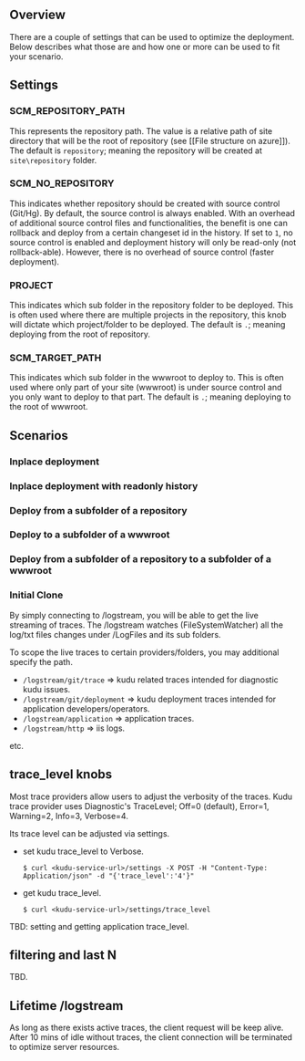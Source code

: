 ## Overview

There are a couple of settings that can be used to optimize the deployment.  Below describes what those are and how one or more can be used to fit your scenario.

## Settings

### SCM_REPOSITORY_PATH
This represents the repository path.  The value is a relative path of site directory that will be the root of repository (see [[File structure on azure]]).   The default is `repository`; meaning the repository will be created at `site\repository` folder.
  
### SCM_NO_REPOSITORY
This indicates whether repository should be created with source control (Git/Hg).  By default, the source control is always enabled.  With an overhead of additional source control files and functionalities, the benefit is one can rollback and deploy from a certain changeset id in the history.  If set to `1`, no source control is enabled and deployment history will only be read-only (not rollback-able).  However, there is no overhead of source control (faster deployment).  

### PROJECT
This indicates which sub folder in the repository folder to be deployed.  This is often used where there are multiple projects in the repository, this knob will dictate which project/folder to be deployed.  The default is `.`; meaning deploying from the root of repository. 

### SCM_TARGET_PATH
This indicates which sub folder in the wwwroot to deploy to.  This is often used where only part of your site (wwwroot) is under source control and you only want to deploy to that part.  The default is `.`; meaning deploying to the root of wwwroot.

## Scenarios
### Inplace deployment
### Inplace deployment with readonly history
### Deploy from a subfolder of a repository
### Deploy to a subfolder of a wwwroot
### Deploy from a subfolder of a repository to a subfolder of a wwwroot
### Initial Clone


By simply connecting to <kudu-service-url>/logstream, you will be able to get the live streaming of traces.  The /logstream watches (FileSystemWatcher) all the log/txt files changes under /LogFiles and its sub folders.   

To scope the live traces to certain providers/folders, you may additional specify the path.

* `/logstream/git/trace` => kudu related traces intended for diagnostic kudu issues.
* `/logstream/git/deployment` => kudu deployment traces intended for application developers/operators.
* `/logstream/application` => application traces.
* `/logstream/http` => iis logs.

etc.

## trace_level knobs

Most trace providers allow users to adjust the verbosity of the traces.  Kudu trace provider uses Diagnostic's TraceLevel; Off=0 (default), Error=1, Warning=2, Info=3, Verbose=4.  

Its trace level can be adjusted via settings.

* set kudu trace_level to Verbose.

  `$ curl <kudu-service-url>/settings -X POST -H "Content-Type: Application/json" -d "{'trace_level':'4'}"` 

* get kudu trace_level.

  `$ curl <kudu-service-url>/settings/trace_level` 
 
TBD: setting and getting application trace_level.

## filtering and last N

TBD.

## Lifetime /logstream

As long as there exists active traces, the client request will be keep alive.  After 10 mins of idle without traces, the client connection will be terminated to optimize server resources.  